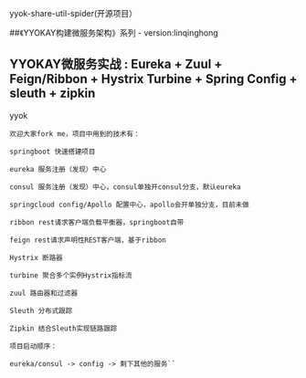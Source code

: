yyok-share-util-spider(开源项目）

##《YYOKAY构建微服务架构》系列 - version:linqinghong
## YYOKAY微服务实战 : Eureka + Zuul + Feign/Ribbon + Hystrix Turbine + Spring Config + sleuth + zipkin

 yyok

	欢迎大家fork me，项目中用到的技术有：
	
	springboot 快速搭建项目
	
	eureka 服务注册（发现）中心
	
	consul 服务注册（发现）中心，consul单独开consul分支，默认eureka
	
	springcloud config/Apollo 配置中心，apollo会开单独分支，目前未做
	
	ribbon rest请求客户端负载平衡器，springboot自带
	
	feign rest请求声明性REST客户端，基于ribbon
	
	Hystrix 断路器
	
	turbine 聚合多个实例Hystrix指标流
	
	zuul 路由器和过滤器
	
	Sleuth 分布式跟踪
	
	Zipkin 结合Sleuth实现链路跟踪
	
	项目启动顺序：
	
	eureka/consul -> config -> 剩下其他的服务``
